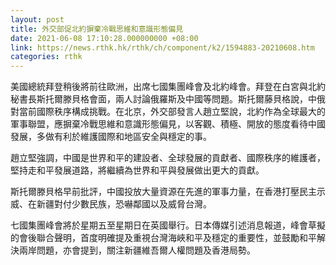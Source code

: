 ```yaml
---
layout: post
title: 外交部促北約摒棄冷戰思維和意識形態偏見
date: 2021-06-08 17:10:28.000000000 +08:00
link: https://news.rthk.hk/rthk/ch/component/k2/1594883-20210608.htm
categories: rthk
---
```


美國總統拜登稍後將前往歐洲，出席七國集團峰會及北約峰會。拜登在白宮與北約秘書長斯托爾滕貝格會面，兩人討論俄羅斯及中國等問題。斯托爾藤貝格說，中俄對當前國際秩序構成挑戰。在北京，外交部發言人趙立堅說，北約作為全球最大的軍事聯盟，應摒棄冷戰思維和意識形態偏見，以客觀、積極、開放的態度看待中國發展，多做有利於維護國際和地區安全與穩定的事。

趙立堅強調，中國是世界和平的建設者、全球發展的貢獻者、國際秩序的維護者，堅持走和平發展道路，將繼續為世界和平與發展做出更大的貢獻。

斯托爾滕貝格早前批評，中國投放大量資源在先進的軍事力量，在香港打壓民主示威、在新疆對付少數民族，恐嚇鄰國以及威脅台灣。

七國集團峰會將於星期五至星期日在英國舉行。日本傳媒引述消息報道，峰會草擬的會後聯合聲明，首度明確提及重視台灣海峽和平及穩定的重要性，並鼓勵和平解決兩岸問題，亦會提到，關注新疆維吾爾人權問題及香港局勢。
